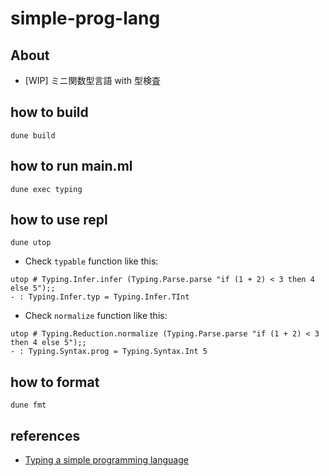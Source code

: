 # simple-prog-lang

## About

- [WIP] ミニ関数型言語 with 型検査

## how to build

```
dune build
```

## how to run main.ml

```
dune exec typing
```

## how to use repl

```
dune utop
```

- Check `typable` function like this:

```
utop # Typing.Infer.infer (Typing.Parse.parse "if (1 + 2) < 3 then 4 else 5");;
- : Typing.Infer.typ = Typing.Infer.TInt
```

- Check `normalize` function like this:

```
utop # Typing.Reduction.normalize (Typing.Parse.parse "if (1 + 2) < 3 then 4 else 5");;
- : Typing.Syntax.prog = Typing.Syntax.Int 5
```

## how to format

```
dune fmt
```

## references

- [Typing a simple programming language](https://www.lix.polytechnique.fr/Labo/Samuel.Mimram/teaching/INF551/TD/1.typing.html)
